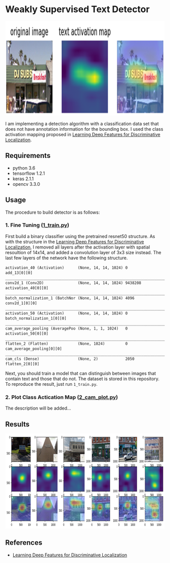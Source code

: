 
# Weakly Supervised Text Detector

<img src="sample.png" height="300">

I am implementing a detection algorithm with a classification data set that does not have annotation information for the bounding box. I used the class activation mapping proposed in [Learning Deep Features for Discriminative Localization](https://arxiv.org/pdf/1512.04150.pdf).

## Requirements

* python 3.6
* tensorflow 1.2.1
* keras 2.1.1
* opencv 3.3.0

## Usage

The procedure to build detector is as follows:

### 1. Fine Tuning  ([1_train.py](https://github.com/penny4860/Weakly-Supervised-Text-Detection/blob/master/1_train.py))

First build a binary classifier using the pretrained resnet50 structure. As with the structure in the [Learning Deep Features for Discriminative Localization](https://arxiv.org/pdf/1512.04150.pdf), I removed all layers after the activation layer with spatial resoultion of 14x14, and added a convolution layer of 3x3 size instead. The last few layers of the network have the following structure.

```
activation_40 (Activation)      (None, 14, 14, 1024) 0           add_13[0][0]                     
__________________________________________________________________________________________________
conv2d_1 (Conv2D)               (None, 14, 14, 1024) 9438208     activation_40[0][0]              
__________________________________________________________________________________________________
batch_normalization_1 (BatchNor (None, 14, 14, 1024) 4096        conv2d_1[0][0]                   
__________________________________________________________________________________________________
activation_50 (Activation)      (None, 14, 14, 1024) 0           batch_normalization_1[0][0]      
__________________________________________________________________________________________________
cam_average_pooling (AveragePoo (None, 1, 1, 1024)   0           activation_50[0][0]              
__________________________________________________________________________________________________
flatten_2 (Flatten)             (None, 1024)         0           cam_average_pooling[0][0]        
__________________________________________________________________________________________________
cam_cls (Dense)                 (None, 2)            2050        flatten_2[0][0]                  
```

Next, you should train a model that can distinguish between images that contain text and those that do not. The dataset is stored in this repository. To reproduce the result, just run ``1_train.py``.

### 2. Plot Class Actication Map ([2_cam_plot.py](https://github.com/penny4860/Weakly-Supervised-Text-Detection/blob/master/2_cam_plot.py))

The description will be added...

## Results

<img src="svt2.png" height="300">

## References

* [Learning Deep Features for Discriminative Localization](https://arxiv.org/pdf/1512.04150.pdf)


